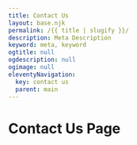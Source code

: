 ```yaml
---
title: Contact Us
layout: base.njk
permalink: /{{ title | slugify }}/
description: Meta Description
keyword: meta, keyword
ogtitle: null
ogdescription: null
ogimage: null
eleventyNavigation:
  key: contact us
  parent: main
---
```

<h1>Contact Us Page</h1>